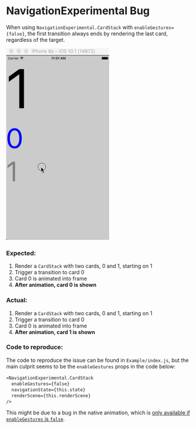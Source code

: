 # NavigationExperimental Bug

When using `NavigationExperimental.CardStack` with `enableGestures={false}`, the first transition always ends by rendering the last card, regardless of the target.

![example animation](nav-animation.gif)

### Expected:

1. Render a `CardStack` with two cards, 0 and 1, starting on 1
2. Trigger a transition to card 0
3. Card 0 is animated into frame
4. **After animation, card 0 is shown**

### Actual:

1. Render a `CardStack` with two cards, 0 and 1, starting on 1
2. Trigger a transition to card 0
3. Card 0 is animated into frame
4. **After animation, card 1 is shown**

### Code to reproduce:

The code to reproduce the issue can be found in `Example/index.js`, but the main culprit seems to be the `enableGestures` props in the code below:

```
<NavigationExperimental.CardStack
  enableGestures={false}
  navigationState={this.state}
  renderScene={this.renderScene}
/>
```

This might be due to a bug in the native animation, which is [only available if `enableGestures` is `false`](https://github.com/facebook/react-native/commit/f9779e3eb79d50ddf0d80bbc0d047914d9e0c10c).
